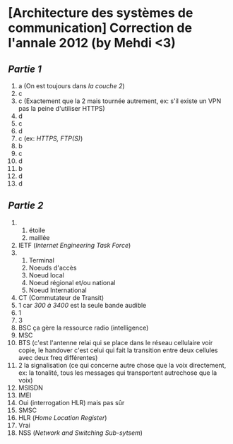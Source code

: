 # [Architecture des systèmes de communication] Correction de l'annale 2012 (by Mehdi <3)

## _Partie 1_

1. a (On est toujours dans *la couche 2*)
2. c
3. c (Exactement que la 2 mais tournée autrement, ex: s'il existe un VPN pas la peine d'utiliser HTTPS)
4. d
5. c
6. d
7. c (ex: *HTTPS, FTP(S)*)
8. b
9. c
10. d
11. b
12. d
13. d

## _Partie 2_

1.  1. étoile
    2. maillée
2. IETF (*Internet Engineering Task Force*)
3.  1. Terminal
    2. Noeuds d'accès
    3. Noeud local
    4. Noeud régional et/ou national
    5. Noeud International
4. CT (Commutateur de Transit)
5. 1 car *300 à 3400* est la seule bande audible
6. 1
7. 3
8. BSC ça gère la ressource radio (intelligence)
9. MSC
10. BTS (c'est l'antenne relai qui se place dans le réseau cellulaire voir copie, le handover c'est celui qui fait la transition entre deux cellules avec deux freq différentes)
11. 2 la signalisation (ce qui concerne autre chose que la voix directement, ex: la tonalité, tous les messages qui transportent autrechose que la voix)
12. MSISDN
13. IMEI
14. Oui (interrogation HLR) mais pas sûr
15. SMSC
16. HLR (*Home Location Register*)
17. Vrai
18. NSS (*Network and Switching Sub-sytsem*)
